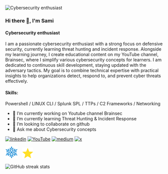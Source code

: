 ![Cybersecurity enthusiast](https://yt3.googleusercontent.com/gPkv9XaSIqzamt2xDMGB3PUb1LZ1D7H6mc1cYKesxzw___bxHIoOIYqqgI63O04D8D75dfN6=w1060-fcrop64=1,00005a57ffffa5a8-k-c0xffffffff-no-nd-rj)

### Hi there 👋, I'm Sami
#### Cybersecurity enthusiast

I am a passionate cybersecurity enthusiast with a strong focus on defensive security, currently learning threat hunting and incident response.
Alongside my learning journey, I create educational content on my YouTube channel, Brainsec, where I simplify various cybersecurity concepts for learners.
I am dedicated to continuous skill development, staying updated with the adversary tactics.
My goal is to combine technical expertise with practical insights to help organizations detect, respond to, and prevent cyber threats effectively.

#### Skills: 
Powershell / LINUX CLI / Splunk SPL / TTPs / C2 Frameworks / Networking


- 🔭 I’m currently working on Youtube channel Brainsec 
- 🌱 I’m currently learning Threat Hunting & Incident Response 
- 👯 I’m looking to collaborate on github 
- 💬 Ask me about Cybersecurity concepts 



[<img src='https://cdn.jsdelivr.net/npm/simple-icons@3.0.1/icons/linkedin.svg' alt='linkedin' height='40'>](https://www.linkedin.com/in/sami-st/)  [<img src='https://cdn.jsdelivr.net/npm/simple-icons@3.0.1/icons/youtube.svg' alt='YouTube' height='40'>](https://www.youtube.com/@Brainsec-114)  [<img src='https://cdn.jsdelivr.net/npm/simple-icons@3.0.1/icons/medium.svg' alt='medium' height='40'>](https://medium.com/@samist)  [<img src='https://cdn.jsdelivr.net/npm/simple-icons@3.0.1/icons/x.svg' alt='x' height='40'>](https://x.com/samihunts)  

<a href='https://archiveprogram.github.com/'><img src='https://raw.githubusercontent.com/acervenky/animated-github-badges/master/assets/acbadge.gif' width='40' height='40'></a> <a href='https://stars.github.com/'><img src='https://raw.githubusercontent.com/acervenky/animated-github-badges/master/assets/starbadge.gif' width='35' height='35'></a> 

![GitHub streak stats](https://streak-stats.demolab.com/?user=sami-tarif)  
